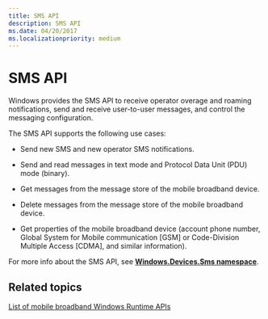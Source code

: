 ```yaml
---
title: SMS API
description: SMS API
ms.date: 04/20/2017
ms.localizationpriority: medium
---
```


# SMS API


Windows provides the SMS API to receive operator overage and roaming notifications, send and receive user-to-user messages, and control the messaging configuration.

The SMS API supports the following use cases:

-   Send new SMS and new operator SMS notifications.

-   Send and read messages in text mode and Protocol Data Unit (PDU) mode (binary).

-   Get messages from the message store of the mobile broadband device.

-   Delete messages from the message store of the mobile broadband device.

-   Get properties of the mobile broadband device (account phone number, Global System for Mobile communication \[GSM\] or Code-Division Multiple Access \[CDMA\], and similar information).

For more info about the SMS API, see [**Windows.Devices.Sms namespace**](/uwp/api/Windows.Devices.Sms).

## <span id="related_topics"></span>Related topics


[List of mobile broadband Windows Runtime APIs](list-of-mobile-broadband-windows-runtime-apis.md)

 

